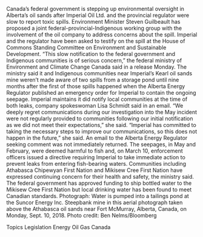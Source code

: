 Canada’s federal government is stepping up environmental oversight in Alberta’s oil sands after Imperial Oil Ltd. and the provincial regulator were slow to report toxic spills.
Environment Minister Steven Guilbeault has proposed a joint federal-provincial-Indigenous working group with the involvement of the oil company to address concerns about the spill. Imperial and the regulator have been asked to testify on the spill at the House of Commons Standing Committee on Environment and Sustainable Development.
“This slow notification to the federal government and Indigenous communities is of serious concern,” the federal ministry of Environment and Climate Change Canada said in a release Monday.
The ministry said it and Indigenous communities near Imperial’s Kearl oil sands mine weren’t made aware of two spills from a storage pond until nine months after the first of those spills happened when the Alberta Energy Regulator published an emergency order for Imperial to contain the ongoing seepage.
Imperial maintains it did notify local communities at the time of both leaks, company spokeswoman Lisa Schmidt said in an email. “We deeply regret communications during our investigation into the May incident were not regularly provided to communities following our initial notification as we did not meet their expectations,” she said.
“Imperial has committed to taking the necessary steps to improve our communications, so this does not happen in the future,” she said.
An email to the Alberta Energy Regulator seeking comment was not immediately returned.
The seepages, in May and February, were deemed harmful to fish and, on March 10, enforcement officers issued a directive requiring Imperial to take immediate action to prevent leaks from entering fish-bearing waters.
Communities including Athabasca Chipewyan First Nation and Mikisew Cree First Nation have expressed continuing concern for their health and safety, the ministry said. The federal government has approved funding to ship bottled water to the Mikisew Cree First Nation but local drinking water has been found to meet Canadian standards.
Photograph: Water is pumped into a tailings pond at the Suncor Energy Inc. Steepbank mine in this aerial photograph taken above the Athabasca oil sands near Fort McMurray, Alberta, Canada, on Monday, Sept. 10, 2018. Photo credit: Ben Nelms/Bloomberg

Topics
Legislation
Energy
Oil Gas
Canada

